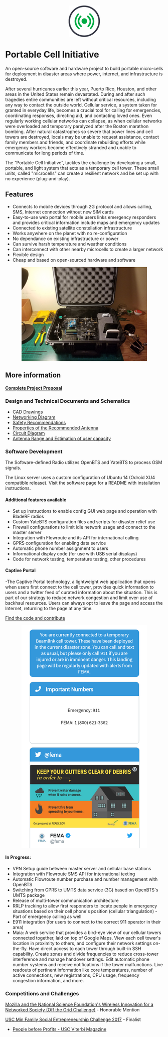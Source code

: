 <p align="center"><img src="/logo.png" alt="PCI Logo" width="100" align="center"></p>

# Portable Cell Initiative
An open-source software and hardware project to build portable micro-cells for deployment in disaster areas where power, internet, and infrastructure is destroyed.

After several hurricanes earlier this year, Puerto Rico, Houston, and other areas in the United States remain devastated. During and after such tragedies entire communities are left without critical resources, including any way to contact the outside world. Cellular service, a system taken for granted in everyday life, becomes a crucial tool for calling for emergencies, coordinating responses, directing aid, and contacting loved ones. Even regularly working cellular networks can collapse, as when cellular networks were overloaded and temporary paralyzed after the Boston marathon bombing. After natural catastrophes so severe that power lines and cell towers are destroyed, locals may be unable to request assistance, contact family members and friends, and coordinate rebuilding efforts while emergency workers become effectively stranded and unable to communicate for long periods of time.

The “Portable Cell Initiative”, tackles the challenge by developing a small, portable, and light system that acts as a temporary cell tower. These small units, called "microcells" can create a resilient network and be set up with no experience (plug-and-play).

## Features
* Connects to mobile devices through 2G protocol and allows calling, SMS, Internet connection without new SIM cards
* Easy-to-use web portal for mobile users links emergency responders and provides critical information include maps and emergency updates
* Connected to existing satellite constellation infrastructure
* Works anywhere on the planet with no re-configuration
* No dependance on existing infrastructure or power
* Can survive harsh temperature and weather conditions
* Can interconnect with other nearby microcells to create a larger network
* Flexible design
* Cheap and based on open-sourced hardware and software

<p align="center"><img src="structural_CAD/20180607_144842.jpg" alt="Beamlink Revision 2 Prototype" width="400"></p>

## More information

#### [Complete Project Proposal](https://github.com/Ironarcher/portable-cell-initiative/blob/master/documentation/Project%20Proposal.pdf)

### Design and Technical Documents and Schematics
* [CAD Drawings](https://github.com/Ironarcher/portable-cell-initiative/tree/master/structural_CAD)
* [Networking Diagram](https://drive.google.com/file/d/1F7UjbKQFGlt_Ugc90fcQds3FkP_MWMTc/view?usp=sharing)
* [Safety Recommendations](https://github.com/Ironarcher/portable-cell-initiative/raw/master/documentation/Safety%20Recommendations.docx)
* [Properties of the Recommended Antenna](https://github.com/Ironarcher/portable-cell-initiative/raw/master/documentation/Antenna%20Analysis.docx)
* [Circuit Diagram](https://drive.google.com/file/d/19UB1lHhNbGaFvCO_THeIRcXM_tuGDZBh/view?usp=sharing)
* [Antenna Range and Estimation of user capacity](https://github.com/Ironarcher/portable-cell-initiative/raw/master/documentation/Range%20and%20Subscriber%20Analysis.docx)

### Software Development
The Software-defined Radio utilizes OpenBTS and YateBTS to process GSM signals.

The Linux server uses a custom configuration of Ubuntu 14 (Odroid XU4 compatible release). Visit the software page for a README with installation instructions.

#### Additional features available

- Set up instructions to enable config GUI web page and operation with BladeRF radios
- Custom YateBTS configuration files and scripts for disaster relief use
- Firewall configurations to limit idle network usage and connect to the master server
- Integration with Flowroute and its API for international calling
- GPRS configuration for enabling data service
- Automatic phone number assignment to users
- Informational display code (for use with USB serial displays)
- Code for network testing, temperature testing, other procedures

#### Captive Portal
-The Captive Portal technology, a lightweight web application that opens when users first connect to the cell tower, provides quick information to users and a twitter feed of curated information about the situation. This is part of our strategy to reduce network congestion and limit over-use of backhaul resources. Users can always opt to leave the page and access the Internet, returning to the page at any time.

[Find the code and contribute](https://github.com/Ironarcher/beamlink_captiveportal)

<p align="center"><img src="/captiveportal.png" alt="Captive Portal example image" width="400" align="center"></p>

#### In Progress:
- VPN Setup guide between master server and cellular base stations
- Integration with Flowroute SMS API for international texting
- Automatic Flowroute number purchase and number management with OpenBTS
- Switching from GPRS to UMTS data service (3G) based on OpenBTS's UMTS package
- Release of multi-tower communication architecture
- RRLP tracking to allow first responders to locate people in emergency situations based on their cell phone's position (cellular triangulation) - Part of emergency calling as well
- E911 integration (for users to connect to the correct 911 operator in their area)
- Maia: A web service that provides a bird-eye view of our cellular towers connected together, laid on top of Google Maps. View each cell tower's location in proximity to others, and configure their network settings on-the-fly. Have direct access to each tower through built-in SSH capability. Create zones and divide frequencies to reduce cross-tower interference and manage handover settings. Edit automatic phone number systems and receive notifications if the tower malfunctions. Live readouts of pertinent information like core temperatures, number of active connections, new registrations, CPU usage, frequency congestion information, and more.

### Competitions and Challenges
[Mozilla and the National Science Foundation's Wireless Innovation for a Networked Society (Off the Grid Challenge)](https://wirelesschallenge.mozilla.org/#winners) - Honorable Mention

[USC Min Family Social Entrepreneurship Challenge 2017](http://viterbiundergrad.usc.edu/min/) - Finalist

- [People before Profits - USC Viterbi Magazine](https://magazine.viterbi.usc.edu/spring-2018/student-life/people-before-profits/)
